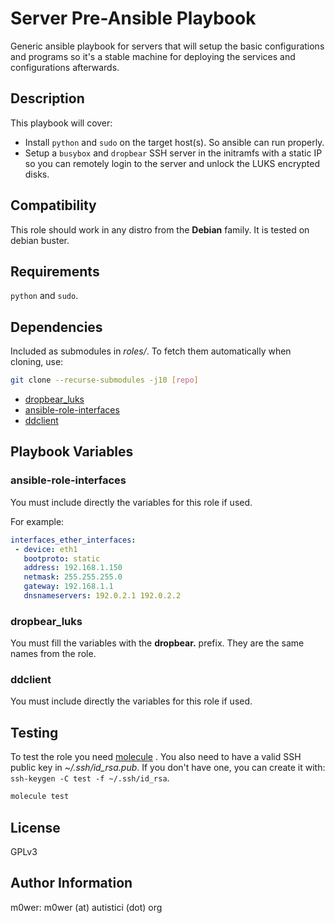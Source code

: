 # Server Pre-Ansible Playbook

Generic ansible playbook for servers that will setup the basic configurations
and programs so it's a stable machine for deploying the services and
configurations afterwards.

## Description

This playbook will cover:

* Install `python` and `sudo` on the target host(s). So ansible can run
   properly.
* Setup a `busybox` and `dropbear` SSH server in the initramfs with a static IP
   so you can remotely login to the server and unlock the LUKS encrypted disks.

## Compatibility

This role should work in any distro from the **Debian** family. It is tested
on debian buster.

## Requirements

`python` and `sudo`.

## Dependencies

Included as submodules in *roles/*. To fetch them automatically when cloning,
use:

```bash
git clone --recurse-submodules -j10 [repo]
```

* [dropbear_luks](https://github.com/anarres-org/dropbear_luks)
* [ansible-role-interfaces](https://github.com/michaelrigart/ansible-role-interfaces)
* [ddclient](https://github.com/anarres-org/ddclient)

## Playbook Variables

### ansible-role-interfaces

You must include directly the variables for this role if used.

For example:

```yaml
interfaces_ether_interfaces:
 - device: eth1
   bootproto: static
   address: 192.168.1.150
   netmask: 255.255.255.0
   gateway: 192.168.1.1
   dnsnameservers: 192.0.2.1 192.0.2.2
```

### dropbear_luks

You must fill the variables with the **dropbear.** prefix. They are the same
names from the role.

### ddclient

You must include directly the variables for this role if used.

## Testing

To test the role you need [molecule](http://molecule.readthedocs.io/en/latest/)
. You also need to have a valid SSH public key in *~/.ssh/id_rsa.pub*. If you
don't have one, you can create it with: `ssh-keygen -C test -f ~/.ssh/id_rsa`.

```bash
molecule test
```

## License

GPLv3

## Author Information

m0wer: m0wer (at) autistici (dot) org

